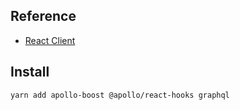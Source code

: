 ## Reference
- [React Client](https://www.apollographql.com/docs/react/)


## Install
```
yarn add apollo-boost @apollo/react-hooks graphql
```